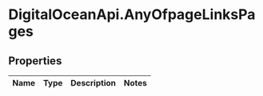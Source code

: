 # DigitalOceanApi.AnyOfpageLinksPages

## Properties
Name | Type | Description | Notes
------------ | ------------- | ------------- | -------------
